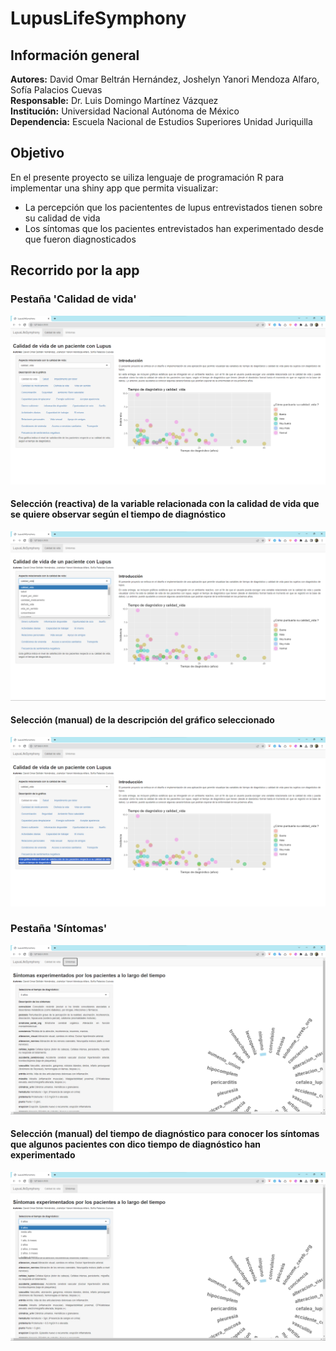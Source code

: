# LupusLifeSymphony
## Información general
**Autores:** David Omar Beltrán Hernández, Joshelyn Yanori Mendoza Alfaro, Sofía Palacios Cuevas</br>
**Responsable:** Dr. Luis Domingo Martínez Vázquez</br>
**Institución:** Universidad Nacional Autónoma de México</br>
**Dependencia:** Escuela Nacional de Estudios Superiores Unidad Juriquilla</br>
## Objetivo
En el presente proyecto se uiliza lenguaje de programación R para implementar una shiny app que permita visualizar:
* La percepción que los paciententes de lupus entrevistados tienen sobre su calidad de vida
* Los síntomas que los pacientes entrevistados han experimentado desde que fueron diagnosticados

## Recorrido por la app

### Pestaña 'Calidad de vida'
![](https://github.com/JBSspc/EI7/blob/main/ProyectoFinal/img/cv_tab.png)

#### Selección (reactiva) de la variable relacionada con la calidad de vida que se quiere observar según el tiempo de diagnóstico 
![](https://github.com/JBSspc/EI7/blob/main/ProyectoFinal/img/cv_tab_gs.png)

#### Selección (manual) de la descripción del gráfico seleccionado
![](https://github.com/JBSspc/EI7/blob/main/ProyectoFinal/img/cv_tab_dgs.png)

### Pestaña 'Síntomas'
![](https://github.com/JBSspc/EI7/blob/main/ProyectoFinal/img/s_tab.png)

#### Selección (manual) del tiempo de diagnóstico para conocer los síntomas que algunos pacientes con dico tiempo de diagnóstico han experimentado
![](https://github.com/JBSspc/EI7/blob/main/ProyectoFinal/img/s_tab_sa.png)
